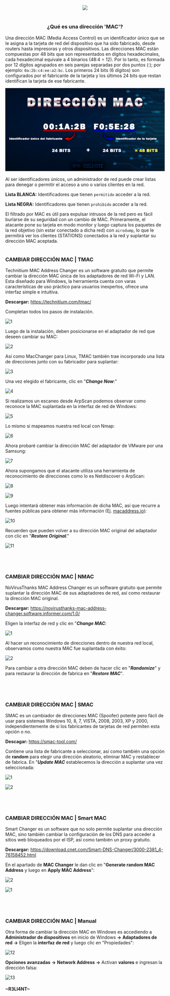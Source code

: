 <p align="center">
  <a href="https://github.com/DenverCoder1/readme-typing-svg"><img src="https://readme-typing-svg.herokuapp.com?color=F70000&width=460&lines=Falsificar+direcci%C3%B3n+MAC+en+Windows"></a>
</p>

<h1 align="center"></h1>

<h3 align="center">¿Qué es una dirección 'MAC'?</h3>

Una dirección MAC (Media Access Control) es un identificador único que se le asigna a la tarjeta de red del dispositivo que ha sido fabricado, desde routers hasta impresoras y otros dispositivos. Las direcciones MAC están compuestas por 48 bits que son representados en dígitos hexadecimales, cada hexadecimal equivale a 4 binarios (48:4 = 12). Por lo tanto, es formada por 12 dígitos agrupados en seis parejas separadas por dos puntos (:); por ejemplo: `0a:2b:c4:ee:a2:bc`. Los primeros 24 bits (6 dígitos) son configurados por el fabricante de la tarjeta y los últimos 24 bits que restan identifican la tarjeta de ese fabricante.

<p align="center">
  <img src="https://github.com/R3LI4NT/articulos/blob/main/Redes/GNU-Linux/img/direccionMAC.png">
</p>

Al ser identificadores únicos, un administrador de red puede crear listas para denegar o permitir el acceso a uno o varios clientes en la red.

**Lista BLANCA:** Identificadores que tienen `permitido` acceder a la red.

**Lista NEGRA:** Identificadores que tienen `prohibido` acceder a la red.

El filtrado por MAC es útil para expulsar intrusos de la red pero es fácil burlarse de su seguridad con un cambio de MAC. Primeramente, el atacante pone su tarjeta en modo monitor y luego captura los paquetes de la red objetivo (sin estar conectado a dicha red) con `airodump`, lo que le permitirá ver los clientes (STATIONS) conectados a la red y suplantar su dirección MAC aceptada.

<h1 align="center"></h1>

### CAMBIAR DIRECCIÓN MAC | TMAC
Technitium MAC Address Changer es un software gratuito que permite cambiar la dirección MAC única de los adaptadores de red Wi-Fi y LAN. Esta diseñado para Windows, la herramienta cuenta con varas características de uso práctico para usuarios inexpertos, ofrece una interfaz simple e intuitiva.

**Descargar:** https://technitium.com/tmac/

Completan todos los pasos de instalación.

![1](https://user-images.githubusercontent.com/75953873/185271646-7d8db132-da76-4d75-bd27-a4e5a5cc7db1.png)


Luego de la instalación, deben posicionarse en el adaptador de red que deseen cambiar su MAC:

![2](https://user-images.githubusercontent.com/75953873/185272082-8997647b-ccb2-4f9b-b55f-fd5e06a0719b.png)

Así como MacChanger para Linux, TMAC también trae incorporado una lista de direcciones junto con su fabricador para suplantar:

![3](https://user-images.githubusercontent.com/75953873/185272465-217cd7af-0396-435f-ad10-484006589e4d.png)

Una vez elegido el fabricante, clic en "**_Change Now_**:"

![4](https://user-images.githubusercontent.com/75953873/185273325-6bd6d038-9416-4524-8aa9-bdb097c12724.png)

Si realizamos un escaneo desde ArpScan podemos observar como reconoce la MAC suplantada en la interfaz de red de Windows:

![5](https://user-images.githubusercontent.com/75953873/185273793-8ed99f24-06a6-400a-b6d4-1849a547f30e.png)

Lo mismo si mapeamos nuestra red local con Nmap:

![6](https://user-images.githubusercontent.com/75953873/185274372-7e070e09-0b9b-4b03-a3de-b973bc9eddbc.png)

Ahora probaré cambiar la dirección MAC del adaptador de VMware por una Samsung:

![7](https://user-images.githubusercontent.com/75953873/185276995-093531a9-4250-4a5c-964d-db14021c4424.png)

Ahora supongamos que el atacante utiliza una herramienta de reconocimiento de direcciones como lo es Netdiscover o ArpScan:

![8](https://user-images.githubusercontent.com/75953873/185277866-85aabb31-28c2-45c2-baef-c36a7d696799.png)

![9](https://user-images.githubusercontent.com/75953873/185278045-24d91bfc-a538-4306-bcd3-60c2b4d4602e.png)

Luego intentará obtener más información de dicha MAC, así que recurre a fuentes públicas para obtener más información (Ej. <a href="https://macaddress.io/">macaddress.io</a>):

![10](https://user-images.githubusercontent.com/75953873/185278290-e02b62aa-7bce-4f38-8513-d58208009119.png)

Recuerden que pueden volver a su dirección MAC original del adaptador con clic en "**_Restore Original_**."

![11](https://user-images.githubusercontent.com/75953873/185278665-c8848b39-852c-4b02-8646-e0dced1059c3.png)

<h1 align="center"></h1>

</br>

### CAMBIAR DIRECCIÓN MAC | NMAC
NoVirusThanks MAC Address Changer es un software gratuito que permite suplantar la dirección MAC de sus adaptadores de red, así como restaurar la dirección MAC original.

**Descargar:** https://novirusthanks-mac-address-changer.software.informer.com/1.0/

Eligen la interfaz de red y clic en "**_Change MAC_**:

![1](https://user-images.githubusercontent.com/75953873/185519830-cc994b22-24c9-4354-80dd-263b252de78e.png)

Al hacer un reconocimiento de direcciones dentro de nuestra red local, observamos como nuestra MAC fue suplantada con éxito:

![2](https://user-images.githubusercontent.com/75953873/185520177-798407b9-84ad-49ec-96eb-e59a7107f44b.png)

Para cambiar a otra dirección MAC deben de hacer clic en "**_Randomize_**" y para restaurar la dirección de fabrica en "**_Restore MAC_**".

<h1 align="center"></h1>

</br>

### CAMBIAR DIRECCIÓN MAC | SMAC
SMAC es un cambiador de direcciones MAC (Spoofer) potente pero fácil de usar para sistemas Windows 10, 8, 7, VISTA, 2008, 2003, XP y 2000, independientemente de si los fabricantes de tarjetas de red permiten esta opción o no. 

**Descagar:** https://smac-tool.com/

Contiene una lista de fabricante a seleccionar, así como también una opción de **random** para elegir una dirección aleatorio, eliminar MAC y restablecer de fabrica. En "**_Update MAC_** establecemos la dirección a suplantar una vez seleccionada:

![1](https://user-images.githubusercontent.com/75953873/185522708-4bf55922-d43a-4908-a046-50c3e1938508.png)

![2](https://user-images.githubusercontent.com/75953873/185522882-b5d03b34-62b4-48f0-83e3-634f15c70dfd.png)

<h1 align="center"></h1>

</br>

### CAMBIAR DIRECCIÓN MAC | Smart MAC
Smart Changer es un software que no solo permite suplantar una dirección MAC, sino también cambiar la configuración de los DNS para acceder a sitios web bloqueados por el ISP, así como también un proxy gratuito.

**Descargar:** https://download.cnet.com/Smart-DNS-Changer/3000-2381_4-76158452.html

En el apartado de **MAC Changer** le dan clic en "**Generate random MAC Address** y luego en **Apply MAC Address**":

![2](https://user-images.githubusercontent.com/75953873/185524943-a4283071-e829-4dc7-aebb-5151bc12a86c.png)

![1](https://user-images.githubusercontent.com/75953873/185524991-970c440d-09c6-4aa1-96b3-b3c60a67c1ef.png)

<h1 align="center"></h1>

</br>

### CAMBIAR DIRECCIÓN MAC | Manual
Otra forma de cambiar la dirección MAC en Windows es accediendo a **Administrador de dispositivos** en inicio de Windows **->** **Adaptadores de red** **->** Eligen la **interfaz de red** y luego clic en "Propiedades":

![12](https://user-images.githubusercontent.com/75953873/185280198-3c579dd0-0373-4b51-a2ae-8efb21bb94b2.png)

**Opciones avanzadas** **->** **Network Address** **->** Activan **valores** e ingresan la dirección falsa:

![13](https://user-images.githubusercontent.com/75953873/185280599-5eb0f56d-9647-49f2-b29f-181a69f2a39a.png)



#### ~R3LI4NT~
